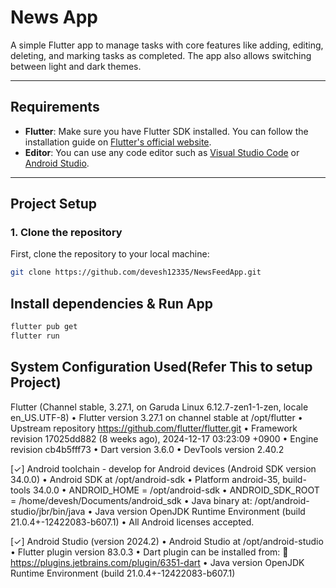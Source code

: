 # News App

A simple Flutter app to manage tasks with core features like adding, editing, deleting, and marking tasks as completed. The app also allows switching between light and dark themes.


---

## Requirements

- **Flutter**: Make sure you have Flutter SDK installed. You can follow the installation guide on [Flutter's official website](https://flutter.dev/docs/get-started/install).
- **Editor**: You can use any code editor such as [Visual Studio Code](https://code.visualstudio.com/) or [Android Studio](https://developer.android.com/studio).

---

## Project Setup

### 1. Clone the repository

First, clone the repository to your local machine:

```bash
git clone https://github.com/devesh12335/NewsFeedApp.git
```


## Install dependencies & Run App

```bash
flutter pub get
flutter run

```

## System Configuration Used(Refer This to setup Project)
Flutter (Channel stable, 3.27.1, on Garuda Linux 6.12.7-zen1-1-zen, locale en_US.UTF-8)
    • Flutter version 3.27.1 on channel stable at /opt/flutter
    • Upstream repository https://github.com/flutter/flutter.git
    • Framework revision 17025dd882 (8 weeks ago), 2024-12-17 03:23:09 +0900
    • Engine revision cb4b5fff73
    • Dart version 3.6.0
    • DevTools version 2.40.2

[✓] Android toolchain - develop for Android devices (Android SDK version 34.0.0)
    • Android SDK at /opt/android-sdk
    • Platform android-35, build-tools 34.0.0
    • ANDROID_HOME = /opt/android-sdk
    • ANDROID_SDK_ROOT = /home/devesh/Documents/android_sdk
    • Java binary at: /opt/android-studio/jbr/bin/java
    • Java version OpenJDK Runtime Environment (build 21.0.4+-12422083-b607.1)
    • All Android licenses accepted.



[✓] Android Studio (version 2024.2)
    • Android Studio at /opt/android-studio
    • Flutter plugin version 83.0.3
    • Dart plugin can be installed from:
      🔨 https://plugins.jetbrains.com/plugin/6351-dart
    • Java version OpenJDK Runtime Environment (build 21.0.4+-12422083-b607.1)

